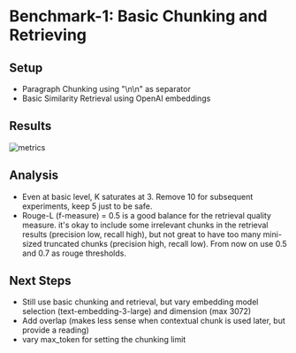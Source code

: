 # Benchmark-1: Basic Chunking and Retrieving

## Setup
- Paragraph Chunking using "\n\n" as separator
- Basic Similarity Retrieval using OpenAI embeddings

## Results
![metrics](./static/benchmark.png)

## Analysis
- Even at basic level, K saturates at 3. Remove 10 for subsequent experiments, keep 5 just to be safe.
- Rouge-L (f-measure) = 0.5 is a good balance for the retrieval quality measure. it's okay to include some irrelevant chunks in the retrieval results (precision low, recall high), but not great to have too many mini-sized truncated chunks (precision high, recall low). From now on use 0.5 and 0.7 as rouge thresholds.

## Next Steps
- Still use basic chunking and retrieval, but vary embedding model selection (text-embedding-3-large) and dimension (max 3072)
- Add overlap (makes less sense when contextual chunk is used later, but provide a reading)
- vary max_token for setting the chunking limit 
